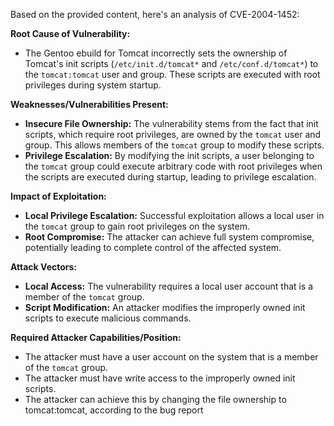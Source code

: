 Based on the provided content, here's an analysis of CVE-2004-1452:

**Root Cause of Vulnerability:**

*   The Gentoo ebuild for Tomcat incorrectly sets the ownership of Tomcat's init scripts (`/etc/init.d/tomcat*` and `/etc/conf.d/tomcat*`) to the `tomcat:tomcat` user and group. These scripts are executed with root privileges during system startup.

**Weaknesses/Vulnerabilities Present:**

*   **Insecure File Ownership:** The vulnerability stems from the fact that init scripts, which require root privileges, are owned by the `tomcat` user and group. This allows members of the `tomcat` group to modify these scripts.
*   **Privilege Escalation:**  By modifying the init scripts, a user belonging to the `tomcat` group could execute arbitrary code with root privileges when the scripts are executed during startup, leading to privilege escalation.

**Impact of Exploitation:**

*   **Local Privilege Escalation:** Successful exploitation allows a local user in the `tomcat` group to gain root privileges on the system.
*   **Root Compromise:** The attacker can achieve full system compromise, potentially leading to complete control of the affected system.

**Attack Vectors:**

*   **Local Access:** The vulnerability requires a local user account that is a member of the `tomcat` group.
*   **Script Modification:**  An attacker modifies the improperly owned init scripts to execute malicious commands.

**Required Attacker Capabilities/Position:**

*   The attacker must have a user account on the system that is a member of the `tomcat` group.
*   The attacker must have write access to the improperly owned init scripts.
*   The attacker can achieve this by changing the file ownership to tomcat:tomcat, according to the bug report
